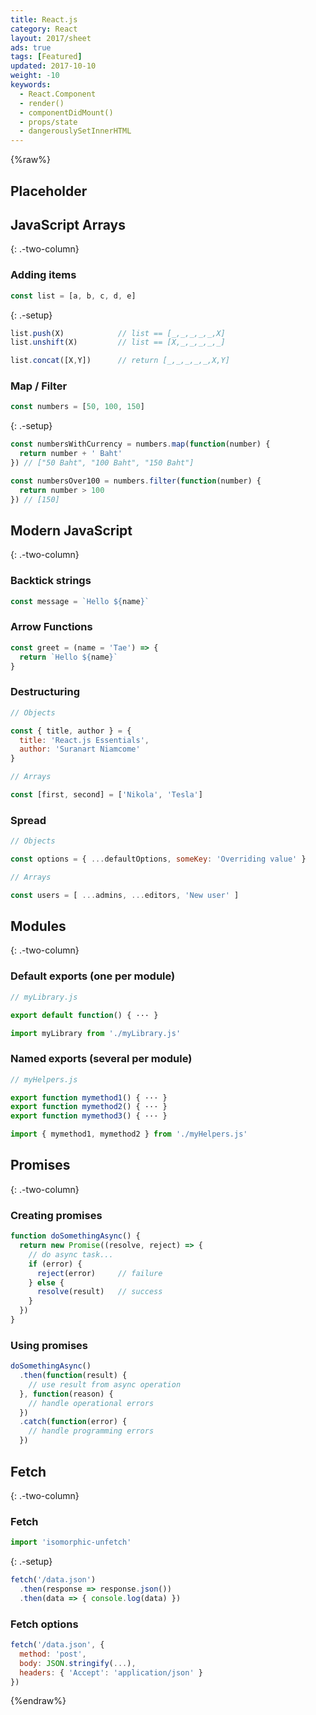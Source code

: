 ```yaml
---
title: React.js
category: React
layout: 2017/sheet
ads: true
tags: [Featured]
updated: 2017-10-10
weight: -10
keywords:
  - React.Component
  - render()
  - componentDidMount()
  - props/state
  - dangerouslySetInnerHTML
---
```


{%raw%}

## Placeholder

## JavaScript Arrays

{: .-two-column}

### Adding items

```js
const list = [a, b, c, d, e]
```
{: .-setup}

```js
list.push(X)            // list == [_,_,_,_,_,X]
list.unshift(X)         // list == [X,_,_,_,_,_]
```

```js
list.concat([X,Y])      // return [_,_,_,_,_,X,Y]
```

### Map / Filter

```js
const numbers = [50, 100, 150]
```
{: .-setup}

```js
const numbersWithCurrency = numbers.map(function(number) {
  return number + ' Baht'
}) // ["50 Baht", "100 Baht", "150 Baht"]
```

```js
const numbersOver100 = numbers.filter(function(number) {
  return number > 100
}) // [150]
```

## Modern JavaScript

{: .-two-column}

### Backtick strings

```js
const message = `Hello ${name}`
```

### Arrow Functions

```js
const greet = (name = 'Tae') => {
  return `Hello ${name}`
}
```

### Destructuring


```js
// Objects

const { title, author } = {
  title: 'React.js Essentials',
  author: 'Suranart Niamcome'
}
```


```js
// Arrays

const [first, second] = ['Nikola', 'Tesla']
```

### Spread

```js
// Objects

const options = { ...defaultOptions, someKey: 'Overriding value' }
```

```js
// Arrays

const users = [ ...admins, ...editors, 'New user' ]
```

## Modules

{: .-two-column}

### Default exports (one per module)

```js
// myLibrary.js

export default function() { ··· }
```

```js
import myLibrary from './myLibrary.js'
```

### Named exports (several per module)

```js
// myHelpers.js

export function mymethod1() { ··· }
export function mymethod2() { ··· }
export function mymethod3() { ··· }
```

```js
import { mymethod1, mymethod2 } from './myHelpers.js'
```

## Promises

{: .-two-column}

### Creating promises

```js
function doSomethingAsync() {
  return new Promise((resolve, reject) => {
    // do async task...
    if (error) {
      reject(error)     // failure
    } else {
      resolve(result)   // success
    }
  })
}
```

### Using promises

```js
doSomethingAsync()
  .then(function(result) { 
    // use result from async operation
  }, function(reason) { 
    // handle operational errors
  })
  .catch(function(error) { 
    // handle programming errors
  })
```

## Fetch

{: .-two-column}

### Fetch

```js
import 'isomorphic-unfetch'
```
{: .-setup}

```js
fetch('/data.json')
  .then(response => response.json())
  .then(data => { console.log(data) })
```

### Fetch options

```js
fetch('/data.json', {
  method: 'post',
  body: JSON.stringify(...),
  headers: { 'Accept': 'application/json' }
})
```

{%endraw%}
